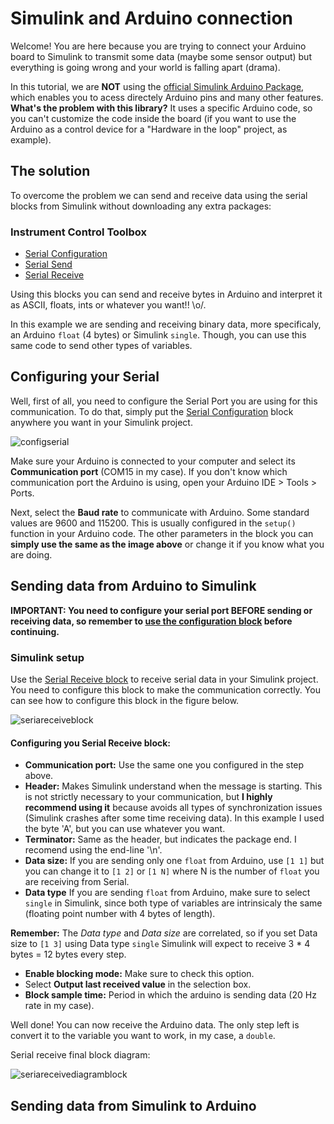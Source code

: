 # Simulink and Arduino connection

Welcome! You are here because you are trying to connect your Arduino board to Simulink to transmit some data (maybe some sensor output) but everything is going wrong and your world is falling apart (drama). 

In this tutorial, we are **NOT** using the [official Simulink Arduino Package](https://www.mathworks.com/help/supportpkg/arduino/examples/getting-started-with-arduino-hardware.html), which enables you to acess directely Arduino pins and many other features. **What's the problem with this library?** It uses a specific Arduino code, so you can't customize the code inside the board (if you want to use the Arduino as a control device for a "Hardware in the loop" project, as example).

## The solution
To overcome the problem we can send and receive data using the serial blocks from Simulink without downloading any extra packages:

### Instrument Control Toolbox

* [Serial Configuration](https://www.mathworks.com/help/instrument/serialconfiguration.html)
* [Serial Send](https://www.mathworks.com/help/instrument/serialsend.html)
* [Serial Receive](https://www.mathworks.com/help/instrument/serialreceive.html)

Using this blocks you can send and receive bytes in Arduino and interpret it as ASCII, floats, ints or whatever you want!! \o/. 

In this example we are sending and receiving binary data, more specificaly, an Arduino `float` (4 bytes) or Simulink  `single`. Though, you can use this same code to send other types of variables. 


## Configuring your Serial
Well, first of all, you need to configure the Serial Port you are using for this communication. To do that, simply put the [Serial Configuration](https://www.mathworks.com/help/instrument/serialconfiguration.html) block anywhere you want in your Simulink project. 

![configserial](https://github.com/leomariga/Simulink-Arduino/blob/master/images/configurationblock.png)

Make sure your Arduino is connected to your computer and select its **Communication port** (COM15 in my case). If you don't know which communication port the Arduino is using, open your Arduino IDE > Tools > Ports. 

Next, select the **Baud rate** to communicate with Arduino. Some standard values are 9600 and 115200. This is usually configured in the `setup()` function in your Arduino code. The other parameters in the block you can **simply use the same as the image above** or change it if you know what you are doing.


## Sending data from Arduino to Simulink

**IMPORTANT: You need to configure your serial port BEFORE sending or receiving data, so remember to [use the configuration block](#configuring-your-serial) before continuing.**


### Simulink setup
Use the [Serial Receive block](https://www.mathworks.com/help/instrument/serialreceive.html) to receive serial data in your Simulink project. You need to configure this block to make the communication correctly. You can see how to configure this block in the figure below. 

![seriareceiveblock](https://github.com/leomariga/Simulink-Arduino/blob/master/images/serialreceiveblock.png)

#### Configuring you Serial Receive block:

* **Communication port:** Use the same one you configured in the step above.
* **Header:** Makes Simulink understand when the message is starting. This is not strictly necessary to your communication, but **I highly recommend using it** because avoids all types of synchronization issues (Simulink crashes after some time receiving data). In this example I used the byte 'A', but you can use whatever you want.
* **Terminator:** Same as the header, but indicates the package end. I recomend using the end-line '\n'.
* **Data size:** If you are sending only one `float` from Arduino, use `[1 1]` but you can change it to `[1 2]` or `[1 N]` where N is the number of `float` you are receiving from Serial. 
* **Data type** If you are sending `float` from Arduino, make sure to select `single` in Simulink, since both type of variables are intrinsicaly the same (floating point number with 4 bytes of length). 

**Remember:** The *Data type* and *Data size* are correlated, so if you set Data size to `[1 3]` using Data type `single` Simulink will expect to receive 3 * 4 bytes = 12 bytes every step.

* **Enable blocking mode:** Make sure to check this option.
* Select **Output last received value** in the selection box.
* **Block sample time:** Period in which the arduino is sending data (20 Hz rate in my case).

Well done! You can now receive the Arduino data. The only step left is convert it to the variable you want to work, in my case, a `double`.

Serial receive final block diagram:

![seriareceivediagramblock](https://github.com/leomariga/Simulink-Arduino/blob/master/images/serialreceiveblock.png)


## Sending data from Simulink to Arduino


<!-- ```python
import foobar

foobar.pluralize('word') # returns 'words'
foobar.pluralize('goose') # returns 'geese'
foobar.singularize('phenomena') # returns 'phenomenon'
```

## Contributing
Pull requests are welcome. For major changes, please open an issue first to discuss what you would like to change.

Please make sure to update tests as appropriate.

## License
[MIT](https://choosealicense.com/licenses/mit/) -->
